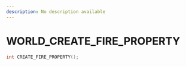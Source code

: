 ```yaml
---
description: No description available 
---
```


# WORLD\_CREATE_FIRE_PROPERTY

```cpp
int CREATE_FIRE_PROPERTY();
```